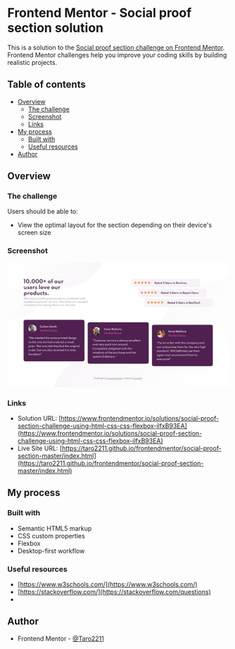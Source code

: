 # Frontend Mentor - Social proof section solution

This is a solution to the [Social proof section challenge on Frontend Mentor](https://www.frontendmentor.io/challenges/social-proof-section-6e0qTv_bA). Frontend Mentor challenges help you improve your coding skills by building realistic projects. 

## Table of contents

- [Overview](#overview)
  - [The challenge](#the-challenge)
  - [Screenshot](#screenshot)
  - [Links](#links)
- [My process](#my-process)
  - [Built with](#built-with)
  - [Useful resources](#useful-resources)
- [Author](#author)
## Overview

### The challenge

Users should be able to:

- View the optimal layout for the section depending on their device's screen size

### Screenshot

![](images/screenshot.jpg)

### Links

- Solution URL: [https://www.frontendmentor.io/solutions/social-proof-section-challenge-using-html-css-css-flexbox-ilfxB93EA](https://www.frontendmentor.io/solutions/social-proof-section-challenge-using-html-css-css-flexbox-ilfxB93EA)
- Live Site URL: [https://taro2211.github.io/frontendmentor/social-proof-section-master/index.html](https://taro2211.github.io/frontendmentor/social-proof-section-master/index.html)

## My process

### Built with

- Semantic HTML5 markup
- CSS custom properties
- Flexbox
- Desktop-first workflow

### Useful resources

- [https://www.w3schools.com/](https://www.w3schools.com/)
- [https://stackoverflow.com/](https://stackoverflow.com/questions) 
- 
## Author

- Frontend Mentor - [@Taro2211](https://www.frontendmentor.io/profile/Taro2211)
